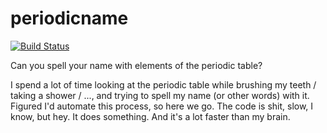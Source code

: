 # periodicname

[![Build Status](https://travis-ci.org/bvreede/periodicname.svg?branch=learning_class_methods)](https://travis-ci.org/bvreede/periodicname)

Can you spell your name with elements of the periodic table?


I spend a lot of time looking at the periodic table while brushing my teeth / taking a shower / ..., and trying to spell my name (or other words) with it. Figured I'd automate this process, so here we go. The code is shit, slow, I know, but hey. It does something. And it's a lot faster than my brain.
